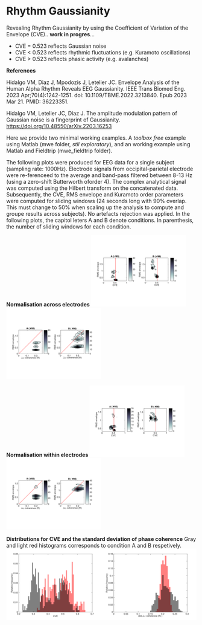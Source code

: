 # Rhythm Gaussianity

Revealing Rhythm Gaussianity by using the Coefficient of Variation of the Envelope (CVE).. **work in progres**...

* CVE = 0.523 reflects Gaussian noise
* CVE < 0.523 reflects rhythmic fluctuations (e.g. Kuramoto oscillations)
* CVE > 0.523 reflects phasic activity (e.g. avalanches)



**References**

Hidalgo VM, Diaz J, Mpodozis J, Letelier JC. Envelope Analysis of the Human Alpha Rhythm Reveals EEG Gaussianity. IEEE Trans Biomed Eng. 2023 Apr;70(4):1242-1251. doi: 10.1109/TBME.2022.3213840. Epub 2023 Mar 21. PMID: 36223351.  

Hidalgo VM, Letelier JC, Diaz J. The amplitude modulation pattern of Gaussian noise is a fingerprint of Gaussianity. https://doi.org/10.48550/arXiv.2203.16253

Here we provide two minimal working examples. A *toolbox free* example using Matlab (mwe folder, *stil exploratory*), and an working example using Matlab and Fieldtrip (mwe_fieldtrip folder).

The following plots were produced for EEG data for a single subject (sampling rate: 1000Hz). Electrode signals from occipital-parietal electrode were re-ferenceed to the average and band-pass filtered between 8-13 Hz (using a zero-shift Butterworth oforder 4). The complex analytical signal was computed using the Hilbert transform on the concatenated data. Subsequently, the CVE, RMS envelope and Kuramoto order parameters were computed for sliding windows (24 seconds long with 90% overlap. This must change to 50% when scaling up the analysis to compute and groupe results across subjects). No artefacts rejection was applied. In the following plots, the capitol leters A and B denote conditions. In parenthesis, the number of sliding windows for each condition.
 

**Normalisation across electrodes** 
<img src="https://github.com/nicogravel/RhythmGaussianity/blob/main/mwe_fieldtrip/rmsenv-cve_alpha_across.png" width=50%><img src="https://github.com/nicogravel/RhythmGaussianity/blob/main/mwe_fieldtrip/kurvar-rms_alpha_across.png" width=50%>

**Normalisation within electrodes** 
<img src="https://github.com/nicogravel/RhythmGaussianity/blob/main/mwe_fieldtrip/rmsenv-cve_alpha_within.png" width=50%><img src="https://github.com/nicogravel/RhythmGaussianity/blob/main/mwe_fieldtrip/kurvar-rms_alpha_within.png" width=50%>

**Distributions for CVE and the standard deviation of phase coherence**
Gray and light red histograms corresponds to condition A and B respetively.
<img src="https://github.com/nicogravel/RhythmGaussianity/blob/main/mwe_fieldtrip/hist_cve_alpha.png" width=50%><img src="https://github.com/nicogravel/RhythmGaussianity/blob/main/mwe_fieldtrip/kurvar_alpha.png" width=50%>
